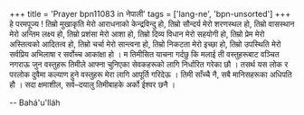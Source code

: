 +++
title = 'Prayer bpn11083 in नेपाली'
tags = ['lang-ne', 'bpn-unsorted']
+++
हे परमपूज्य ! तिम्रो मुखाकृति मेरो आराधनाको केन्द्रविन्दु हो, तिम्रो सौन्दर्य मेरो शरणस्थल हो, तिम्रो वासस्थान मेरो अन्तिम लक्ष्य हो, तिम्रो प्रशंसा मेरो आशा हो, तिम्रो दिव्य विधान मेरो सहयोगी हो, तिम्रो प्रेम मेरो अस्तित्वको आदितत्व हो, तिम्रो चर्चा मेरो सान्त्वना हो, तिम्रो निकटता मेरो इच्छा हो, तिम्रो उपस्थिति मेरो सर्वप्रिय अभिलाषा र सर्वोच्च आकांक्षा हो  । म तिमीसित याचना गर्दछु कि मलाई ती वस्तुहरूबाट वञ्चित नगराऊ जुन वस्तुहरू तिमीले आफ्ना चुनिएका सेवकहरूको लागि निर्धारित गरेका छौ । तसर्थ यस लोक र परलोक दुवैमा कल्याण हुने वस्तुहरू मेरा लागि आपूर्ति गरिदेऊ । तिमी साँच्चै नै, सबै मानिसहरूका अधिपति हौ । सदा क्षमाशील, सर्व–दयालु तिमीबाहके अर्को  ईश्वर छनै ।

-- Bahá'u'lláh

